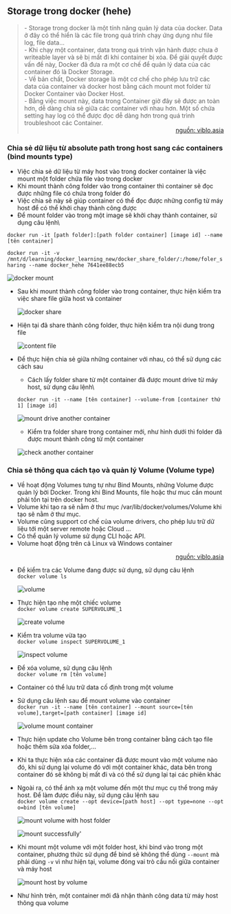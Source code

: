## Storage trong docker (hehe)
<blockquote>
  - Storage trong docker là một tính năng quản lý data của docker. Data ở đây có thể hiển là các file trong quá trình chạy ứng dụng như file log, file data…<br>
  - Khi chạy một container, data trong quá trình vận hành được chưa ở writeable layer và sẽ bị mất đi khi container bị xóa. Để giải quyết được vấn đề này, Docker đã đưa ra một cơ chế để quản lý data của các container đó là Docker Storage.<br>
  - Về bản chất, Docker storage là một cơ chế cho phép lưu trữ các data của container và docker host bằng cách mount mot folder từ Docker Container vào Docker Host.<br>
  - Bằng việc mount này, data trong Container giờ đây sẽ được an toàn hơn, dễ dàng chia sẻ giữa các container với nhau hơn. Một số chứa setting hay log có thể được đọc dễ dàng hơn trong quá trình troubleshoot các Container.<br>
  <div style="text-align: right">
  <a href="https://viblo.asia/p/mount-trong-docker-4dbZNnBkZYM#:~:text=Storage%20Trong%20docker,troubleshoot%20c%C3%A1c%20Container.">nguồn: viblo.asia</a>
  </div>
  </blockquote>

### Chia sẻ dữ liệu từ absolute path trong host sang các containers (**bind mounts** type)
  - Việc chia sẻ dữ liệu từ máy host vào trong docker container là việc mount một folder chứa file vào trong docker
  - Khi mount thành công folder vào trong container thì container sẽ đọc được những file có chứa trong folder đó
  - Việc chia sẽ này sẽ giúp container có thể đọc được những config từ máy host để có thể khởi chạy thành công được
  - Để mount folder vào trong một image sẽ khởi chạy thành container, sử dụng câu lệnh\

  `docker run -it [path folder]:[path folder container] [image id] --name [tên container]`

  `docker run -it -v /mnt/d/learning/docker_learning_new/docker_share_folder/:/home/foler_sharing --name docker_hehe 7641ee88ecb5`

  ![docker mount](images\docker_mount.png)

  - Sau khi mount thành công folder vào trong container, thực hiện kiểm tra việc share file giữa host và container

    ![docker share](images\sharing_folder.png)

  - Hiện tại đã share thành công folder, thực hiện kiểm tra nội dung trong file

    ![content file](images\content_file.png)

  - Để thực hiện chia sẻ giữa những container với nhau, có thể sử dụng các cách sau
    - Cách lấy folder share từ một container đã được mount drive từ máy host, sử dụng câu lệnh\

    `docker run -it --name [tên container] --volume-from [container thứ 1] [image id]`

    ![mount drive another container](images\mount_drive_another_container.png)

    - Kiểm tra folder share trong container mới, như hình dưới thì folder đã được mount thành công từ một container

    ![check another container](images\share_between_container.png)

### Chia sẻ thông qua cách tạo và quản lý Volume (**Volume** type)
  - Về hoạt động Volumes tưng tự như Bind Mounts, những Volume được quản lý bời Docker. Trong khi Bind Mounts, file hoặc thư muc cần mount phải tồn tại trên docker host.
  - Volume khi tạo ra sẽ nằm ở thư mục /var/lib/docker/volumes/Volume khi tạo sẽ nằm ở thư mục.
  - Volume cũng support cơ chế của volume drivers, cho phép lưu trữ dữ liệu tới một server remote hoặc Cloud …
  - Có thể quản lý volume sử dụng CLI hoặc API.
  - Volume hoạt động trên cả Linux và Windows container
  <div style="text-align: right">
  <a href="https://viblo.asia/p/mount-trong-docker-4dbZNnBkZYM#:~:text=v%20v%C3%A0%20%2Dmount.-,Volumes,Volume%20ho%E1%BA%A1t%20%C4%91%E1%BB%99ng%20tr%C3%AAn%20c%E1%BA%A3%20Linux%20v%C3%A0%20Windows%20container,-S%E1%BB%AD%20d%E1%BB%A5ng%20Volume">nguồn: viblo.asia</a>
  </div>

  - Để kiểm tra các Volume đang được sử dụng, sử dụng câu lệnh\
  `docker volume ls`

    ![volume](images\docker_volume_ls.png)

  - Thực hiện tạo nhẹ một chiếc volume\
  `docker volume create SUPERVOLUME_1`

    ![create volume](images\create_volume.png)

  - Kiểm tra volume vừa tạo\
  `docker volume inspect SUPERVOLUME_1`

    ![inspect volume](images\inspect_volume.png)

  - Để xóa volume, sử dụng câu lệnh\
  `docker volume rm [tên volume]`

  - Container có thể lưu trữ data cố định trong một volume
  - Sử dụng câu lệnh sau để mount volume vào container\
  `docker run -it --name [tên container] --mount source=[tên volume],target=[path container] [image id]`

    ![volume mount container](images\volume_mount_container.png) 

  - Thực hiện update cho Volume bên trong container bằng cách tạo file hoặc thêm sửa xóa folder,...
  - Khi ta thực hiện xóa các container đã được mount vào một volume nào đó, khi sử dụng lại volume đó với một container khác, data bên trong container đó sẽ không bị mất đi và có thể sử dụng lại tại các phiên khác

  - Ngoài ra, có thể ánh xạ một volume đến một thư mục cụ thể trong máy host. Để làm được điều này, sử dụng câu lệnh sau\
  `docker volume create --opt device=[path host] --opt type=none --opt o=bind [tên volume]`

    ![mount volume with host folder](images\mount_volume_with_folder.png)

    ![mount successfully](images\successfully_mount_with_folder.png)'

  - Khi mount một volume với một folder host, khi bind vào trong một container, phương thức sử dụng để bind sẽ không thể dùng `--mount` mà phải dùng `-v` vì như hiện tại, volume đóng vai trò cầu nối giữa container và máy host

    ![mount host by volume](images\mount_host_by_volume.png)

  - Như hình trên, một container mới đã nhận thành công data từ máy host thông qua volume